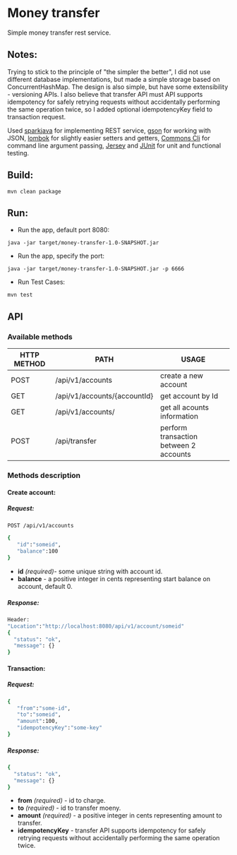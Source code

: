 # Money transfer

Simple money transfer rest service.

## Notes:

Trying to stick to the principle of "the simpler the better", I did not use different database implementations,
but made a simple storage based on ConcurrentHashMap. The design is also simple, but have some extensibility -
versioning APIs. I also believe that transfer API must API supports idempotency for safely retrying requests without
accidentally performing the same operation twice, so I added optional idempotencyKey field to transaction request.

Used [sparkjava](http://sparkjava.com) for implementing REST service, [gson](https://github.com/google/gson)
for working with JSON, [lombok](https://projectlombok.org/) for slightly easier setters and getters,
[Commons Cli](https://commons.apache.org/proper/commons-cli/) for command line argument passing, 
[Jersey](https://jersey.github.io/) and [JUnit](https://junit.org) for unit and functional testing. 

## Build:
```
mvn clean package
```
## Run:
- Run the app, default port 8080:
```
java -jar target/money-transfer-1.0-SNAPSHOT.jar
```

- Run the app, specify the port:
```
java -jar target/money-transfer-1.0-SNAPSHOT.jar -p 6666
```

- Run Test Cases:
```
mvn test
```

## API

### Available methods

| HTTP METHOD | PATH | USAGE |
| -----------| ------ | ------ |
| POST | /api/v1/accounts | create a new account
| GET | /api/v1/accounts/{accountId} | get account by Id | 
| GET | /api/v1/accounts/ | get all acounts information | 
| POST | /api/transfer | perform transaction between 2 accounts | 

### Methods description
#### Create account:
##### Request: 
```sh
POST /api/v1/accounts
```
```sh
{  
   "id":"someid",
   "balance":100
} 
```

- **id** _(required)_- some unique string with account id.
- **balance** - a positive integer in cents representing start balance on account, default 0.

##### Response:
```sh
Header:
"Location":"http://localhost:8080/api/v1/account/someid"
{
  "status": "ok",
  "message": {}
}
```

#### Transaction:
##### Request:
```sh
{  
   "from":"some-id",
   "to":"someid",
   "amount":100,
   "idempotencyKey":"some-key"
}
```

##### Response:
```sh
{
  "status": "ok",
  "message": {}
}
```

- **from** _(required)_ - id to charge.
- **to** _(required)_ - id to transfer moeny.
- **amount** _(required)_ - a positive integer in cents representing amount to transfer.
- **idempotencyKey** - transfer API supports idempotency for safely retrying requests without accidentally performing
the same operation twice.